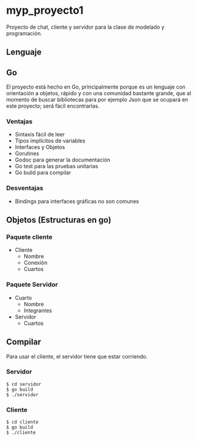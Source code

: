 # myp_proyecto1

Proyecto de chat, cliente y servidor para la clase de modelado y programación.

## Lenguaje

Go
---
El proyecto está hecho en Go, principalmente porque es un lenguaje con orientación a objetos, rápido y con
una comunidad bastante grande, que al momento de buscar bibliotecas para por ejemplo Json que se ocupará
en este proyecto; será fácil encontrarlas.

### Ventajas

- Sintaxis fácil de leer
- Tipos implícitos de variables
- Interfaces y Objetos
- Gorutines
- Godoc para generar la documentación
- Go test para las pruebas unitarias
- Go build para compilar

### Desventajas
- Bindings para interfaces gráficas no son comunes

## Objetos (Estructuras en go)

### Paquete cliente

- Cliente
  - Nombre
  - Conexión
  - Cuartos

### Paquete Servidor

- Cuarto
  - Nombre
  - Integrantes
- Servidor
  - Cuartos

## Compilar
Para usar el cliente, el servidor tiene que estar corriendo.

### Servidor
```
$ cd servidor
$ go build 
$ ./servidor
```

### Cliente

```
$ cd cliente
$ go build 
$ ./cliente
```
